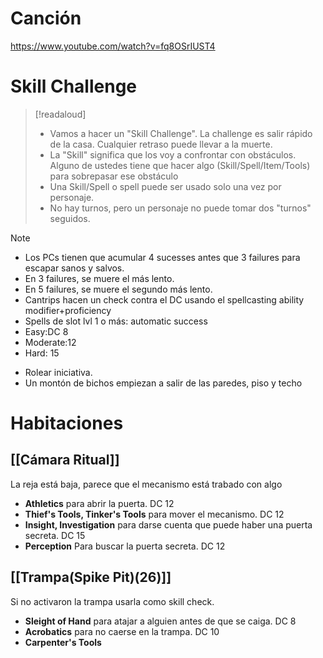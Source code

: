 # Canción
https://www.youtube.com/watch?v=fq8OSrIUST4
# Skill Challenge
>[!readaloud] 
>- Vamos a hacer un "Skill Challenge". La challenge es salir rápido de la casa. Cualquier retraso puede llevar a la muerte.
>- La "Skill" significa que los voy a confrontar con obstáculos. Alguno de ustedes tiene que hacer algo (Skill/Spell/Item/Tools) para sobrepasar ese obstáculo
>- Una Skill/Spell o spell puede ser usado solo una vez por personaje.
>- No hay turnos, pero un personaje no puede tomar dos "turnos" seguidos.

>[!note]
>- Los PCs tienen que acumular 4 sucesses antes que 3 failures para escapar sanos y salvos.
>- En 3 failures, se muere el más lento.
>- En 5 failures, se muere el segundo más lento.
>- Cantrips hacen un check contra el DC usando el spellcasting ability modifier+proficiency
>- Spells de slot lvl 1 o más: automatic success
>- Easy:DC 8
>- Moderate:12
>- Hard: 15
- Rolear iniciativa.
- Un montón de bichos empiezan a salir de las paredes, piso y techo


# Habitaciones

## [[Cámara Ritual]]
La reja está baja, parece que el mecanismo está trabado con algo
- **Athletics** para abrir la puerta. DC 12
- **Thief's Tools, Tinker's Tools** para mover el mecanismo. DC 12
- **Insight, Investigation** para darse cuenta que puede haber una puerta secreta. DC 15
- **Perception** Para buscar la puerta secreta. DC 12
## [[Trampa(Spike Pit)(26)]]
Si no activaron la trampa usarla como skill check.
- **Sleight of Hand** para atajar a alguien antes de que se caiga. DC 8
- **Acrobatics** para no caerse en la trampa. DC 10
- **Carpenter's Tools** 